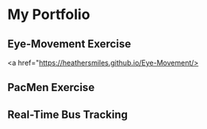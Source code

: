 # My Portfolio
## Eye-Movement Exercise
<a href="https://heathersmiles.github.io/Eye-Movement/></a>
## PacMen Exercise
<a href=https://heathersmiles.github.io/PacMen/></a>
## Real-Time Bus Tracking
<a href=https://heathersmiles.github.io/Real-Time-Bus-Tracking/></a>
